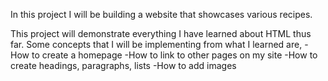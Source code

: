 In this project I will be building a website that showcases various recipes.

This project will demonstrate everything I have learned about HTML thus far.
Some concepts that I will be implementing from what I learned are,
        -How to create a homepage
        -How to link to other pages on my site
        -How to create headings, paragraphs, lists
        -How to add images